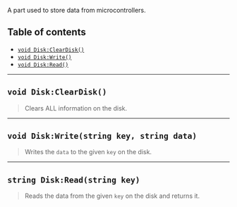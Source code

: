 A part used to store data from microcontrollers.

## Table of contents
* [`void Disk:ClearDisk()`](#void-diskcleardisk)
* [`void Disk:Write()`](#void-diskwritestring-key-string-data)
* [`void Disk:Read()`](#string-diskreadstring-key)

___

## `void Disk:ClearDisk()`

> Clears ALL information on the disk.

___

## `void Disk:Write(string key, string data)`

> Writes the `data` to the given `key` on the disk.

___

## `string Disk:Read(string key)`

> Reads the data from the given `key` on the disk and returns it.